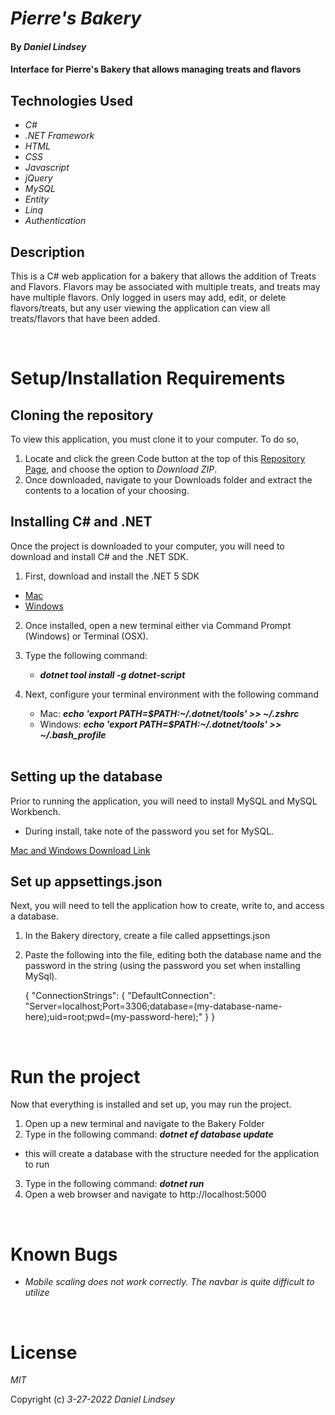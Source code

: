 # _Pierre's Bakery_

#### By _Daniel Lindsey_

#### Interface for Pierre's Bakery that allows managing treats and flavors

## Technologies Used

- _C#_
- _.NET Framework_
- _HTML_
- _CSS_
- _Javascript_
- _jQuery_
- _MySQL_
- _Entity_
- _Linq_
- _Authentication_

## Description

This is a C# web application for a bakery that allows the addition of Treats and Flavors. Flavors may be associated with multiple treats, and treats may have multiple flavors. Only logged in users may add, edit, or delete flavors/treats, but any user viewing the application can view all treats/flavors that have been added.

<br>

# Setup/Installation Requirements

## Cloning the repository

To view this application, you must clone it to your computer. To do so,

1. Locate and click the green Code button at the top of this [Repository Page](https://github.com/dlinds/Bakery.Solution), and choose the option to _Download ZIP_.
2. Once downloaded, navigate to your Downloads folder and extract the contents to a location of your choosing.

## Installing C# and .NET

Once the project is downloaded to your computer, you will need to download and install C# and the .NET SDK.

1. First, download and install the .NET 5 SDK

- [Mac](https://dotnet.microsoft.com/download/dotnet/thank-you/sdk-5.0.401-macos-x64-installer)
- [Windows](https://dotnet.microsoft.com/download/dotnet/thank-you/sdk-5.0.401-windows-x64-installer)

2. Once installed, open a new terminal either via Command Prompt (Windows) or Terminal (OSX).
3. Type the following command:
   - **_dotnet tool install -g dotnet-script_**
4. Next, configure your terminal environment with the following command

   - Mac: **_echo 'export PATH=$PATH:~/.dotnet/tools' >> ~/.zshrc_**
   - Windows: **_echo 'export PATH=$PATH:~/.dotnet/tools' >> ~/.bash_profile_**
     <br>
     <br>

## Setting up the database

Prior to running the application, you will need to install MySQL and MySQL Workbench.

- During install, take note of the password you set for MySQL.
  <br>

[Mac and Windows Download Link](https://dev.mysql.com/downloads/workbench/)

## Set up appsettings.json

Next, you will need to tell the application how to create, write to, and access a database.

1. In the Bakery directory, create a file called appsettings.json
2. Paste the following into the file, editing both the database name and the password in the string (using the password you set when installing MySql).

   {
   "ConnectionStrings": {
   "DefaultConnection": "Server=localhost;Port=3306;database=(my-database-name-here);uid=root;pwd=(my-password-here);"
   }
   }


<br>

# Run the project
  Now that everything is installed and set up, you may run the project.

1. Open up a new terminal and navigate to the Bakery Folder
2. Type in the following command: **_dotnet ef database update_**
  * this will create a database with the structure needed for the application to run
3. Type in the following command: **_dotnet run_**
4. Open a web browser and navigate to http://localhost:5000

<br>

# Known Bugs

- _Mobile scaling does not work correctly. The navbar is quite difficult to utilize_

<br>

# License

_MIT_

Copyright (c) _3-27-2022_ _Daniel Lindsey_
